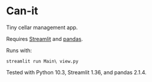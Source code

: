 # Can-it

Tiny cellar management app.

Requires [Streamlit](https://streamlit.io/) and [pandas](https://pandas.pydata.org).

Runs with:

```
streamlit run Main\ view.py
```

Tested with Python 10.3, Streamlit 1.36, and pandas 2.1.4.

